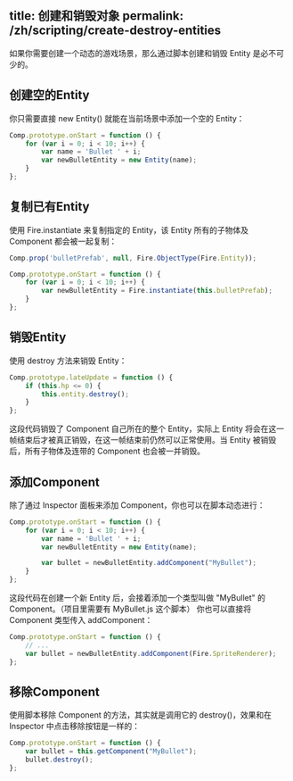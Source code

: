 title: 创建和销毁对象
permalink: /zh/scripting/create-destroy-entities
---

如果你需要创建一个动态的游戏场景，那么通过脚本创建和销毁 Entity 是必不可少的。

## 创建空的Entity

你只需要直接 new Entity() 就能在当前场景中添加一个空的 Entity：

```js
Comp.prototype.onStart = function () {
    for (var i = 0; i < 10; i++) {
        var name = 'Bullet ' + i;
        var newBulletEntity = new Entity(name);
    }
};
```

## 复制已有Entity

使用 Fire.instantiate 来复制指定的 Entity，该 Entity 所有的子物体及 Component 都会被一起复制：

```js
Comp.prop('bulletPrefab', null, Fire.ObjectType(Fire.Entity));

Comp.prototype.onStart = function () {
    for (var i = 0; i < 10; i++) {
        var newBulletEntity = Fire.instantiate(this.bulletPrefab);
    }
};
```

## 销毁Entity

使用 destroy 方法来销毁 Entity：

```js
Comp.prototype.lateUpdate = function () {
    if (this.hp <= 0) {
        this.entity.destroy();
    }
};
```

这段代码销毁了 Component 自己所在的整个 Entity，实际上 Entity 将会在这一帧结束后才被真正销毁，在这一帧结束前仍然可以正常使用。当 Entity 被销毁后，所有子物体及连带的 Component 也会被一并销毁。

## 添加Component

除了通过 Inspector 面板来添加 Component，你也可以在脚本动态进行：

```js
Comp.prototype.onStart = function () {
    for (var i = 0; i < 10; i++) {
        var name = 'Bullet ' + i;
        var newBulletEntity = new Entity(name);

        var bullet = newBulletEntity.addComponent("MyBullet");
    }
};
```

这段代码在创建一个新 Entity 后，会接着添加一个类型叫做 "MyBullet" 的 Component。（项目里需要有 MyBullet.js 这个脚本）
你也可以直接将 Component 类型传入 addComponent：

```js
Comp.prototype.onStart = function () {
    // ...
    var bullet = newBulletEntity.addComponent(Fire.SpriteRenderer);
};
```

## 移除Component

使用脚本移除 Component 的方法，其实就是调用它的 destroy()，效果和在 Inspector 中点击移除按钮是一样的：

```js
Comp.prototype.onStart = function () {
    var bullet = this.getComponent("MyBullet");
    bullet.destroy();
};
```





